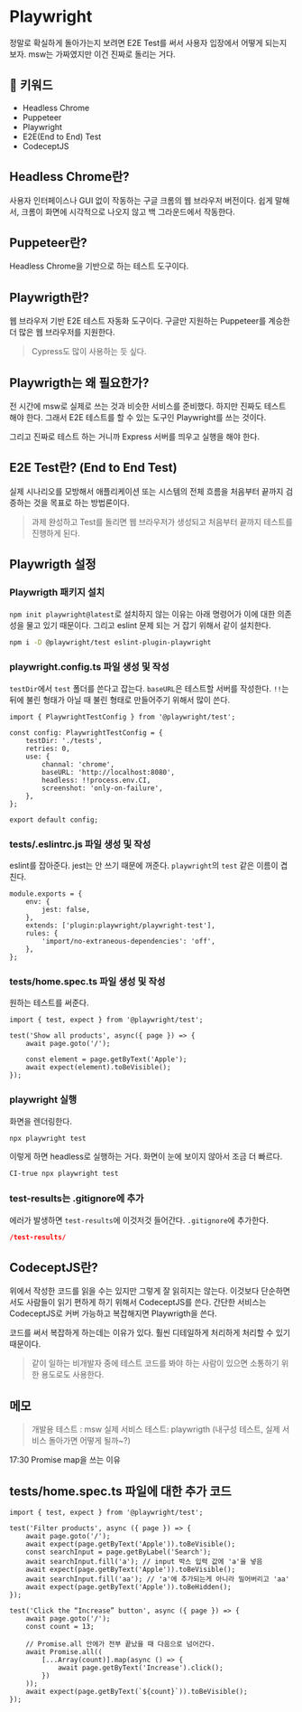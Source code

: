 # Playwright

정말로 확실하게 돌아가는지 보려면 E2E Test를 써서 사용자 입장에서 어떻게 되는지 보자.
msw는 가짜였지만 이건 진짜로 돌리는 거다.

## :whale2: 키워드

* Headless Chrome
* Puppeteer
* Playwright
* E2E(End to End) Test
* CodeceptJS

## Headless Chrome란?

사용자 인터페이스나 GUI 없이 작동하는 구글 크롬의 웹 브라우저 버전이다.
쉽게 말해서, 크롬이 화면에 시각적으로 나오지 않고 백 그라운드에서 작동한다.

## Puppeteer란?

Headless Chrome을 기반으로 하는 테스트 도구이다.

## Playwrigth란?

웹 브라우저 기반 E2E 테스트 자동화 도구이다.
구글만 지원하는 Puppeteer를 계승한 더 많은 웹 브라우저를 지원한다.

> Cypress도 많이 사용하는 듯 싶다.

## Playwrigth는 왜 필요한가?

전 시간에 msw로 실제로 쓰는 것과 비슷한 서비스를 준비했다. 하지만 진짜도 테스트 해야 한다.
그래서 E2E 테스트를 할 수 있는 도구인 Playwright를 쓰는 것이다.

그리고 진짜로 테스트 하는 거니까 Express 서버를 띄우고 실행을 해야 한다.

## E2E Test란? (End to End Test)

실제 시나리오를 모방해서 애플리케이션 또는 시스템의 전체 흐름을 처음부터 끝까지 검증하는 것을 목표로 하는 방법론이다.

> 과제 완성하고 Test를 돌리면 웹 브라우저가 생성되고 처음부터 끝까지 테스트를 진행하게 된다.

## Playwrigth 설정

### Playwrigth 패키지 설치

`npm init playwright@latest`로 설치하지 않는 이유는 아래 명령어가 이에 대한 의존성을 물고 있기 때문이다.
그리고 eslint 문제 되는 거 잡기 위해서 같이 설치한다.

```bash
npm i -D @playwright/test eslint-plugin-playwright
```

### playwright.config.ts 파일 생성 및 작성

`testDir`에서 `test` 폴더를 쓴다고 잡는다.
`baseURL`은 테스트할 서버를 작성한다.
`!!`는 뒤에 불린 형태가 아닐 때 불린 형태로 만들어주기 위해서 많이 쓴다.

```tsx
import { PlaywrightTestConfig } from '@playwright/test';

const config: PlaywrightTestConfig = {
	testDir: './tests',
	retries: 0,
	use: {
        channal: 'chrome',
		baseURL: 'http://localhost:8080',
		headless: !!process.env.CI,
		screenshot: 'only-on-failure',
	},
};

export default config;
```

### tests/.eslintrc.js 파일 생성 및 작성

eslint를 잡아준다.
jest는 안 쓰기 때문에 꺼준다. `playwright`의 `test` 같은 이름이 겹친다.

```tsx
module.exports = {
	env: {
		jest: false,
	},
	extends: ['plugin:playwright/playwright-test'],
	rules: {
		'import/no-extraneous-dependencies': 'off',
	},
};
```

### tests/home.spec.ts 파일 생성 및 작성

원하는 테스트를 써준다.

```tsx
import { test, expect } from '@playwright/test';

test('Show all products', async({ page }) => {
    await page.goto('/');

    const element = page.getByText('Apple');
    await expect(element).toBeVisible();
});

```

### playwright 실행

화면을 렌더링한다.

```bash
npx playwright test
```

이렇게 하면 headless로 실행하는 거다. 화면이 눈에 보이지 않아서 조금 더 빠르다.

```bash
CI-true npx playwright test
```

### test-results는 .gitignore에 추가

에러가 발생하면 `test-results`에 이것저것 들어간다. `.gitignore`에 추가한다.

```json
/test-results/
```

## CodeceptJS란?

위에서 작성한 코드를 읽을 수는 있지만 그렇게 잘 읽히지는 않는다.
이것보다 단순하면서도 사람들이 읽기 편하게 하기 위해서 CodeceptJS를 쓴다.
간단한 서비스는 CodeceptJS로 커버 가능하고 복잡해지면 Playwrigth을 쓴다.

코드를 써서 복잡하게 하는데는 이유가 있다. 훨씬 디테일하게 처리하게 처리할 수 있기 때문이다.

> 같이 일하는 비개발자 중에 테스트 코드를 봐야 하는 사람이 있으면 소통하기 위한 용도로도 사용한다.

## 메모

> 개발용 테스트 : msw
> 실제 서비스 테스트: playwrigth (내구성 테스트, 실제 서비스 돌아가면 어떻게 될까~?)

17:30 Promise map을 쓰는 이유

## tests/home.spec.ts 파일에 대한 추가 코드

```tsx
import { test, expect } from '@playwright/test';

test('Filter products', async ({ page }) => {
	await page.goto('/');
	await expect(page.getByText('Apple')).toBeVisible();
	const searchInput = page.getByLabel('Search');
	await searchInput.fill('a'); // input 박스 입력 값에 'a'을 넣음
	await expect(page.getByText('Apple')).toBeVisible();
	await searchInput.fill('aa'); // 'a'에 추가되는게 아니라 밀어버리고 'aa'
	await expect(page.getByText('Apple')).toBeHidden();
});

test('Click the “Increase” button', async ({ page }) => {
	await page.goto('/');
	const count = 13;

    // Promise.all 안에가 전부 끝났을 때 다음으로 넘어간다.
	await Promise.all((
		[...Array(count)].map(async () => {
			await page.getByText('Increase').click();
		})
	));
	await expect(page.getByText(`${count}`)).toBeVisible();
});
```
